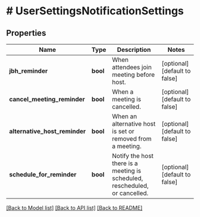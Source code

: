 # # UserSettingsNotificationSettings

## Properties

Name | Type | Description | Notes
------------ | ------------- | ------------- | -------------
**jbh_reminder** | **bool** | When attendees join meeting before host. | [optional] [default to false]
**cancel_meeting_reminder** | **bool** | When a meeting is cancelled. | [optional] [default to false]
**alternative_host_reminder** | **bool** | When an alternative host is set or removed from a meeting. | [optional] [default to false]
**schedule_for_reminder** | **bool** | Notify the host there is a meeting is scheduled, rescheduled, or cancelled. | [optional] [default to false]

[[Back to Model list]](../../README.md#documentation-for-models) [[Back to API list]](../../README.md#documentation-for-api-endpoints) [[Back to README]](../../README.md)


